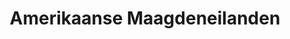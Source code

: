 ---
title: "Amerikaanse Maagdeneilanden"
introtext: "De Amerikaanse Maagdeneilanden is een overzees gebied van de Verenigde Staten. Het omvat tientallen eilanden die in de Caribische zee liggen. De Amerikaanse Maagdeneilanden is de ideale bestemming voor iedereen die een heerlijk ontspannen strandvakantie wilt. Hier liggen de mooiste witte stranden met helder water en kleurrijk onderwaterleven. Daardoor kun je hier ook voortreffelijk duiken en andere watersporten beoefenen! Als je tussen al het relaxen door toch nog iets actiefs wilt doen kun je de indrukwekkende ruines van de suikerplantages bekijken."
introimage: "https://lh3.googleusercontent.com/7KTVVF1-Gix82qHFRjgOBA7pVcEkQfgM0XmYp7vD5VULOMTfH_kfky8a7HsQKmHmfzXF4X79uuXnea7tEIFCftoSMC7jz0cErF3_rZil2hDOFK13RdprQCmm7TRDO8AmJMf70-H-4w=w800"
surface: "346"
inhabitants: "107.000"
rate: "1,11"
valuta: "dollar"
bigmac_index: ""
images: ""
---
